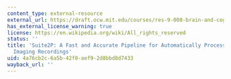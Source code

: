 ```yaml
---
content_type: external-resource
external_url: https://draft.ocw.mit.edu/courses/res-9-008-brain-and-cognitive-sciences-computational-tutorials/pages/suite2p-a-fast-and-accurate-pipeline-for-automatically-processing-functional-imaging-recordings/
has_external_license_warning: true
license: https://en.wikipedia.org/wiki/All_rights_reserved
status: ''
title: 'Suite2P: A Fast and Accurate Pipeline for Automatically Processing Functional
  Imaging Recordings'
uid: 4a76cb2c-6a5b-42f0-aef9-2d8bbd8d7433
wayback_url: ''
---
```

